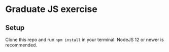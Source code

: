 # Graduate JS exercise


## Setup

Clone this repo and run `npm install` in your terminal. NodeJS 12 or newer is recommended.


